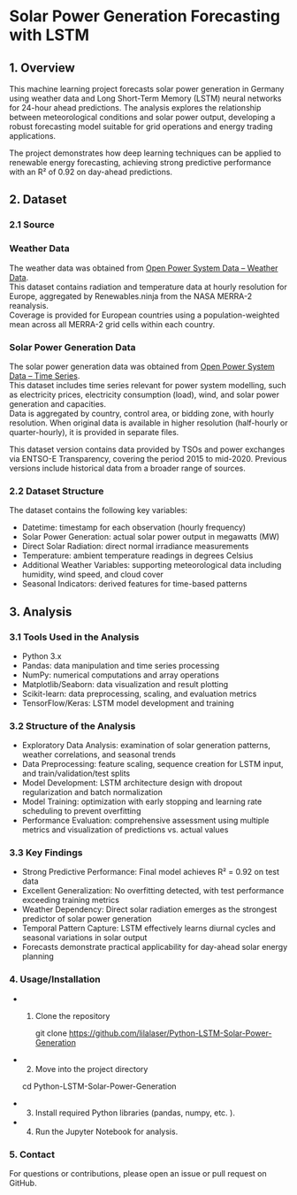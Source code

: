 # Solar Power Generation Forecasting with LSTM

## 1. Overview
This machine learning project forecasts solar power generation in Germany using weather data and Long Short-Term Memory (LSTM) neural networks for 24-hour ahead predictions. The analysis explores the relationship between meteorological conditions and solar power output, developing a robust forecasting model suitable for grid operations and energy trading applications.

The project demonstrates how deep learning techniques can be applied to renewable energy forecasting, achieving strong predictive performance with an R² of 0.92 on day-ahead predictions.

## 2.  Dataset
### 2.1 Source

### Weather Data
The weather data was obtained from [Open Power System Data – Weather Data](https://data.open-power-system-data.org/weather_data/2020-09-16).  
This dataset contains radiation and temperature data at hourly resolution for Europe, aggregated by Renewables.ninja from the NASA MERRA-2 reanalysis.  
Coverage is provided for European countries using a population-weighted mean across all MERRA-2 grid cells within each country.

### Solar Power Generation Data
The solar power generation data was obtained from [Open Power System Data – Time Series](https://data.open-power-system-data.org/time_series/2020-10-06).  
This dataset includes time series relevant for power system modelling, such as electricity prices, electricity consumption (load), wind, and solar power generation and capacities.  
Data is aggregated by country, control area, or bidding zone, with hourly resolution. When original data is available in higher resolution (half-hourly or quarter-hourly), it is provided in separate files.  

This dataset version contains data provided by TSOs and power exchanges via ENTSO-E Transparency, covering the period 2015 to mid-2020. Previous versions include historical data from a broader range of sources.

### 2.2 Dataset Structure
The dataset contains the following key variables:

- Datetime: timestamp for each observation (hourly frequency)  
- Solar Power Generation: actual solar power output in megawatts (MW)  
- Direct Solar Radiation: direct normal irradiance measurements  
- Temperature: ambient temperature readings in degrees Celsius  
- Additional Weather Variables: supporting meteorological data including humidity, wind speed, and cloud cover  
- Seasonal Indicators: derived features for time-based patterns  


## 3. Analysis

### 3.1 Tools Used in the Analysis
- Python 3.x  
- Pandas: data manipulation and time series processing  
- NumPy: numerical computations and array operations  
- Matplotlib/Seaborn: data visualization and result plotting  
- Scikit-learn: data preprocessing, scaling, and evaluation metrics
- TensorFlow/Keras: LSTM model development and training  


### 3.2 Structure of the Analysis
- Exploratory Data Analysis: examination of solar generation patterns, weather correlations, and seasonal trends  
- Data Preprocessing: feature scaling, sequence creation for LSTM input, and train/validation/test splits  
- Model Development: LSTM architecture design with dropout regularization and batch normalization  
- Model Training: optimization with early stopping and learning rate scheduling to prevent overfitting  
- Performance Evaluation: comprehensive assessment using multiple metrics and visualization of predictions vs. actual values  

### 3.3 Key Findings
- Strong Predictive Performance: Final model achieves R² = 0.92 on test data 
- Excellent Generalization: No overfitting detected, with test performance exceeding training metrics  
- Weather Dependency: Direct solar radiation emerges as the strongest predictor of solar power generation  
- Temporal Pattern Capture: LSTM effectively learns diurnal cycles and seasonal variations in solar output
- Forecasts demonstrate practical applicability for day-ahead solar energy planning


### 4. Usage/Installation

- 1. Clone the repository
     
     git clone https://github.com/lilalaser/Python-LSTM-Solar-Power-Generation

- 2. Move into the project directory
     
    cd Python-LSTM-Solar-Power-Generation

- 3. Install required Python libraries (pandas, numpy, etc. ).
- 4. Run the Jupyter Notebook for analysis.


### 5. Contact

For questions or contributions, please open an issue or pull request on GitHub.
